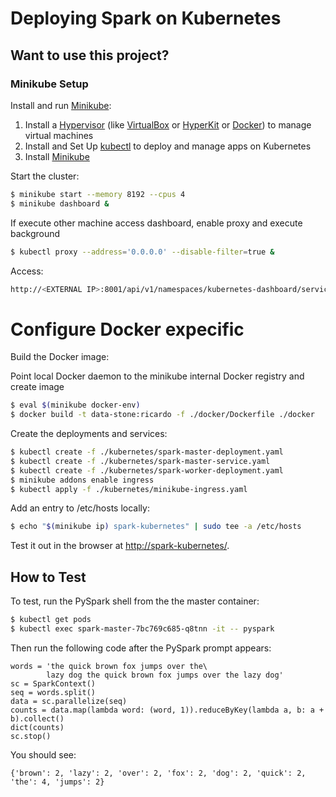 # Deploying Spark on Kubernetes

## Want to use this project?

### Minikube Setup

Install and run [Minikube](https://minikube.sigs.k8s.io/docs/start/):

1. Install a  [Hypervisor](https://kubernetes.io/docs/tasks/tools/install-minikube/#install-a-hypervisor) (like [VirtualBox](https://www.virtualbox.org/wiki/Downloads) or [HyperKit](https://github.com/moby/hyperkit) or [Docker](https://docs.docker.com/engine/install/)) to manage virtual machines
1. Install and Set Up [kubectl](https://kubernetes.io/docs/tasks/tools/install-kubectl/) to deploy and manage apps on Kubernetes
1. Install [Minikube](https://github.com/kubernetes/minikube/releases)

Start the cluster:

```sh
$ minikube start --memory 8192 --cpus 4
$ minikube dashboard &
```

 If execute other machine access dashboard, enable proxy and execute background
```sh
$ kubectl proxy --address='0.0.0.0' --disable-filter=true &
```

Access:
```sh
http://<EXTERNAL IP>:8001/api/v1/namespaces/kubernetes-dashboard/services/http:kubernetes-dashboard:/proxy/
```

# Configure Docker expecific
Build the Docker image:

Point local Docker daemon to the minikube internal Docker registry and create image
```sh
$ eval $(minikube docker-env)
$ docker build -t data-stone:ricardo -f ./docker/Dockerfile ./docker
```

Create the deployments and services:

```sh
$ kubectl create -f ./kubernetes/spark-master-deployment.yaml
$ kubectl create -f ./kubernetes/spark-master-service.yaml
$ kubectl create -f ./kubernetes/spark-worker-deployment.yaml
$ minikube addons enable ingress
$ kubectl apply -f ./kubernetes/minikube-ingress.yaml
```

Add an entry to /etc/hosts locally:

```sh
$ echo "$(minikube ip) spark-kubernetes" | sudo tee -a /etc/hosts
```

Test it out in the browser at [http://spark-kubernetes/](http://spark-kubernetes/).


## How to Test

To test, run the PySpark shell from the the master container:

```sh
$ kubectl get pods
$ kubectl exec spark-master-7bc769c685-q8tnn -it -- pyspark
```

Then run the following code after the PySpark prompt appears:

```
words = 'the quick brown fox jumps over the\
        lazy dog the quick brown fox jumps over the lazy dog'
sc = SparkContext()
seq = words.split()
data = sc.parallelize(seq)
counts = data.map(lambda word: (word, 1)).reduceByKey(lambda a, b: a + b).collect()
dict(counts)
sc.stop()
```

You should see:

```
{'brown': 2, 'lazy': 2, 'over': 2, 'fox': 2, 'dog': 2, 'quick': 2, 'the': 4, 'jumps': 2}
```


